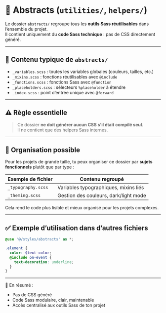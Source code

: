 # 🧠 Abstracts (`utilities/`, `helpers/`)

Le dossier `abstracts/` regroupe tous les **outils Sass réutilisables** dans l’ensemble du projet.  
Il contient uniquement du **code Sass technique** : pas de CSS directement généré.

---

## 📁 Contenu typique de `abstracts/`

- `_variables.scss` : toutes les variables globales (couleurs, tailles, etc.)
- `_mixins.scss` : fonctions réutilisables avec `@include`
- `_functions.scss` : fonctions Sass avec `@function`
- `_placeholders.scss` : sélecteurs `%placeholder` à étendre
- `_index.scss` : point d’entrée unique avec `@forward`

---

## ⚠️ Règle essentielle

> Ce dossier **ne doit générer aucun CSS s’il était compilé seul**.  
> Il ne contient que des helpers Sass internes.

---

## 🧭 Organisation possible

Pour les projets de grande taille, tu peux organiser ce dossier par **sujets fonctionnels** plutôt que par type :

| Exemple de fichier     | Contenu regroupé                          |
|------------------------|-------------------------------------------|
| `_typography.scss`     | Variables typographiques, mixins liés     |
| `_theming.scss`        | Gestion des couleurs, dark/light mode     |

Cela rend le code plus lisible et mieux organisé pour les projets complexes.

---

## ✅ Exemple d’utilisation dans d’autres fichiers

```scss
@use '@/styles/abstracts' as *;

.element {
  color: $text-color;
  @include on-event {
    text-decoration: underline;
  }
}
```

---

🎯 En résumé :
- Pas de CSS généré
- Code Sass modulaire, clair, maintenable
- Accès centralisé aux outils Sass de ton projet
